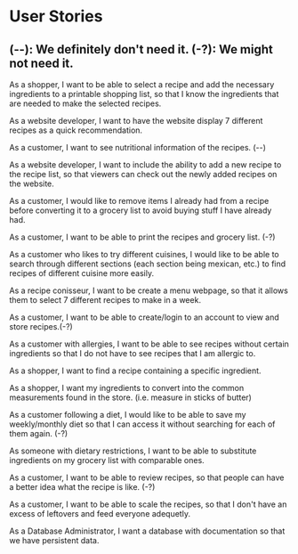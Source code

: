 <h1>User Stories</h1>
<h2>(--): We definitely don't need it. (-?): We might not need it. </h2>
<p>As a shopper, I want to be able to select a recipe and add the necessary ingredients to a printable shopping list, so that I know the ingredients that are needed to make the selected recipes.</p>
<p>As a website developer, I want to have the website display 7 different recipes as a quick recommendation.</p>
<p>As a customer, I want to see nutritional information of the recipes. (--)</p>
<p>As a website developer, I want to include the ability to add a new recipe to the recipe list, so that viewers can check out the newly added recipes on the website.</p>
<p>As a customer, I would like to remove items I already had from a recipe before converting it to a grocery list to avoid buying stuff I have already had.</p>
<p>As a customer, I want to be able to print the recipes and grocery list. (-?)</p>
<p>As a customer who likes to try different cuisines, I would like to be able to search through different sections (each section being mexican, etc.) to find recipes of different cuisine more easily.</p>
<p>As a recipe conisseur, I want to be create a menu webpage, so that it allows them to select 7 different recipes to make in a week.</p>
<p>As a customer, I want to be able to create/login to an account to view and store recipes.(-?)</p>
<p>As a customer with allergies, I want to be able to see recipes without certain ingredients so that I do not have to see recipes that I am allergic to.</p>
<p>As a shopper, I want to find a recipe containing a specific ingredient.</p>
<p>As a shopper, I want my ingredients to convert into the common measurements found in the store. (i.e. measure in sticks of butter)</p>
<p>As a customer following a diet, I would like to be able to save my weekly/monthly diet so that I can access it without searching for each of them again. (-?)</p>
<p>As someone with dietary restrictions, I want to be able to substitute ingredients on my grocery list with comparable ones.</p>
<p>As a customer, I want to be able to review recipes, so that people can have a better idea what the recipe is like. (-?)</p>
<p> As a customer, I want to be able to scale the recipes, so that I don't have an excess of leftovers and feed everyone adequetly. </p>
<p>As a Database Administrator, I want a database with documentation so that we have persistent data. </p>
